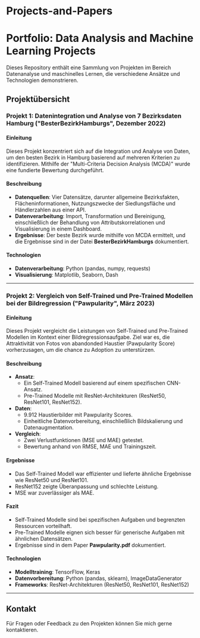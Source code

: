 # Projects-and-Papers

# Portfolio: Data Analysis and Machine Learning Projects

Dieses Repository enthält eine Sammlung von Projekten im Bereich Datenanalyse und maschinelles Lernen, die verschiedene Ansätze und Technologien demonstrieren. 

## Projektübersicht

### Projekt 1: Datenintegration und Analyse von 7 Bezirksdaten Hamburg ("BesterBezirkHamburgs", Dezember 2022)

#### Einleitung
Dieses Projekt konzentriert sich auf die Integration und Analyse von Daten, um den besten Bezirk in Hamburg basierend auf mehreren Kriterien zu identifizieren. Mithilfe der "Multi-Criteria Decision Analysis (MCDA)" wurde eine fundierte Bewertung durchgeführt.

#### Beschreibung
- **Datenquellen**: Vier Datensätze, darunter allgemeine Bezirksfakten, Flächeninformationen, Nutzungszwecke der Siedlungsfläche und Händlerzahlen aus einer API.
- **Datenverarbeitung**: Import, Transformation und Bereinigung, einschließlich der Behandlung von Attributskorrelationen und Visualisierung in einem Dashboard.
- **Ergebnisse**: Der beste Bezirk wurde mithilfe von MCDA ermittelt, und die Ergebnisse sind in der Datei **BesterBezirkHamburgs** dokumentiert.

#### Technologien
- **Datenverarbeitung**: Python (pandas, numpy, requests)
- **Visualisierung**: Matplotlib, Seaborn, Dash

---

### Projekt 2: Vergleich von Self-Trained und Pre-Trained Modellen bei der Bildregression ("Pawpularity", März 2023)

#### Einleitung
Dieses Projekt vergleicht die Leistungen von Self-Trained und Pre-Trained Modellen im Kontext einer Bildregressionsaufgabe. Ziel war es, die Attraktivität von Fotos von abandonded Haustier (Pawpularity Score) vorherzusagen, um die chance zu Adoption zu unterstürzen.

#### Beschreibung
- **Ansatz**:
  - Ein Self-Trained Modell basierend auf einem spezifischen CNN-Ansatz.
  - Pre-Trained Modelle mit ResNet-Architekturen (ResNet50, ResNet101, ResNet152).
- **Daten**:
  - 9.912 Haustierbilder mit Pawpularity Scores.
  - Einheitliche Datenvorbereitung, einschließlich Bildskalierung und Datenaugmentation.
- **Vergleich**:
  - Zwei Verlustfunktionen (MSE und MAE) getestet.
  - Bewertung anhand von RMSE, MAE und Trainingszeit.

#### Ergebnisse
- Das Self-Trained Modell war effizienter und lieferte ähnliche Ergebnisse wie ResNet50 und ResNet101.
- ResNet152 zeigte Überanpassung und schlechte Leistung.
- MSE war zuverlässiger als MAE.

#### Fazit
- Self-Trained Modelle sind bei spezifischen Aufgaben und begrenzten Ressourcen vorteilhaft.
- Pre-Trained Modelle eignen sich besser für generische Aufgaben mit ähnlichen Datensätzen.
- Ergebnisse sind in dem Paper **Pawpularity.pdf** dokumentiert.

#### Technologien
- **Modelltraining**: TensorFlow, Keras
- **Datenvorbereitung**: Python (pandas, sklearn), ImageDataGenerator
- **Frameworks**: ResNet-Architekturen (ResNet50, ResNet101, ResNet152)

---

## Kontakt
Für Fragen oder Feedback zu den Projekten können Sie mich gerne kontaktieren.